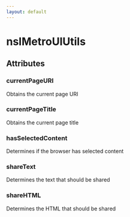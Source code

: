 ```yaml
---
layout: default
---
```


# nsIMetroUIUtils #

## Attributes ##

### currentPageURI ###

Obtains the current page URI


### currentPageTitle ###

Obtains the current page title


### hasSelectedContent ###

Determines if the browser has selected content


### shareText ###

Determines the text that should be shared


### shareHTML ###

Determines the HTML that should be shared


